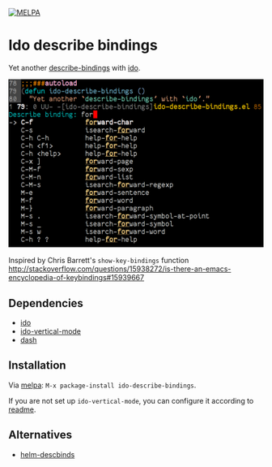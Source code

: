 [![MELPA](http://melpa.org/packages/ido-describe-bindings-badge.svg)](http://melpa.org/#/ido-describe-bindings)

# Ido describe bindings

Yet another [describe-bindings][] with [ido][].

[describe-bindings]: http://www.gnu.org/software/emacs/manual/html_node/elisp/Help-Functions.html#index-Helper_002ddescribe_002dbindings
[ido]: http://emacswiki.org/emacs/InteractivelyDoThings

![ido-describe-bindings](https://raw.githubusercontent.com/danil/ido-describe-bindings/master/ido-describe-bindings.png)

Inspired by Chris Barrett's `show-key-bindings` function
<http://stackoverflow.com/questions/15938272/is-there-an-emacs-encyclopedia-of-keybindings#15939667>

## Dependencies

* [ido][]
* [ido-vertical-mode][]
* [dash][]

[ido-vertical-mode]: https://github.com/creichert/ido-vertical-mode.el
[dash]: https://github.com/magnars/dash.el

## Installation

Via [melpa][]: `M-x package-install ido-describe-bindings`.

[melpa]: http://melpa.org/#/ido-describe-bindings

If you are not set up `ido-vertical-mode`, you can configure it
according to [readme][ido-vertical-mode-readme].

[ido-vertical-mode-readme]: https://github.com/creichert/ido-vertical-mode.el#turn-it-on

## Alternatives

* [helm-descbinds][]

[helm-descbinds]: https://github.com/emacs-helm/helm-descbinds
